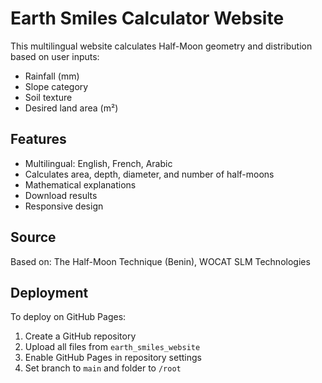 
# Earth Smiles Calculator Website

This multilingual website calculates Half-Moon geometry and distribution based on user inputs:
- Rainfall (mm)
- Slope category
- Soil texture
- Desired land area (m²)

## Features
- Multilingual: English, French, Arabic
- Calculates area, depth, diameter, and number of half-moons
- Mathematical explanations
- Download results
- Responsive design

## Source
Based on: The Half-Moon Technique (Benin), WOCAT SLM Technologies

## Deployment
To deploy on GitHub Pages:
1. Create a GitHub repository
2. Upload all files from `earth_smiles_website`
3. Enable GitHub Pages in repository settings
4. Set branch to `main` and folder to `/root`
